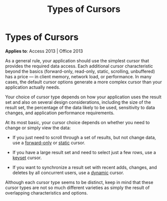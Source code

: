 ﻿---
title: Types of Cursors
TOCTitle: Types of Cursors
ms:assetid: 589f3755-3cf5-9470-bd66-8e8afa218fc5
ms:mtpsurl: https://msdn.microsoft.com/library/JJ249299(v=office.15)
ms:contentKeyID: 48544996
ms.date: 09/18/2015
mtps_version: v=office.15
---

# Types of Cursors


**Applies to**: Access 2013 | Office 2013

As a general rule, your application should use the simplest cursor that provides the required data access. Each additional cursor characteristic beyond the basics (forward-only, read-only, static, scrolling, unbuffered) has a price — in client memory, network load, or performance. In many cases, the default cursor options generate a more complex cursor than your application actually needs.

Your choice of cursor type depends on how your application uses the result set and also on several design considerations, including the size of the result set, the percentage of the data likely to be used, sensitivity to data changes, and application performance requirements.

At its most basic, your cursor choice depends on whether you need to change or simply view the data:

  - If you just need to scroll through a set of results, but not change data, use a [forward-only](forward-only-cursors.md) or [static](static-cursors.md) cursor.

  - If you have a large result set and need to select just a few rows, use a [keyset](keyset-cursors.md) cursor.

  - If you want to synchronize a result set with recent adds, changes, and deletes by all concurrent users, use a [dynamic](dynamic-cursors.md) cursor.

Although each cursor type seems to be distinct, keep in mind that these cursor types are not so much different varieties as simply the result of overlapping characteristics and options.

